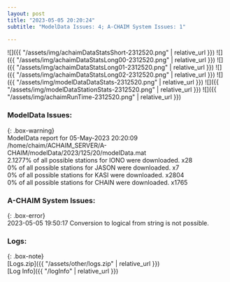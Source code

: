 ```yaml
---
layout: post
title: "2023-05-05 20:20:24"
subtitle: "ModelData Issues: 4; A-CHAIM System Issues: 1"

---
```


![]({{ "/assets/img/achaimDataStatsShort-2312520.png" | relative_url }})
![]({{ "/assets/img/achaimDataStatsLong00-2312520.png" | relative_url }})
![]({{ "/assets/img/achaimDataStatsLong01-2312520.png" | relative_url }})
![]({{ "/assets/img/achaimDataStatsLong02-2312520.png" | relative_url }})
![]({{ "/assets/img/modelDataDataStats-2312520.png" | relative_url }})
![]({{ "/assets/img/modelDataStationStats-2312520.png" | relative_url }})
![]({{ "/assets/img/achaimRunTime-2312520.png" | relative_url }})


### ModelData Issues:  
  
{: .box-warning}  
 ModelData report for 05-May-2023 20:20:09   
 /home/chaim/ACHAIM_SERVER/A-CHAIM/modelData/2023/125/20/modelData.mat   
 2.1277% of all possible stations for IONO were downloaded. x28   
 0% of all possible stations for JASON were downloaded. x7   
 0% of all possible stations for KASI were downloaded. x2804   
 0% of all possible stations for CHAIN were downloaded. x1765   
  
### A-CHAIM System Issues:  
  
{: .box-error}  
2023-05-05 19:50:17 Conversion to logical from string is not possible.  

### Logs:  
  
{: .box-note}  
[Logs.zip]({{ "/assets/other/logs.zip" | relative_url }})  
[Log Info]({{ "/logInfo" | relative_url }})  
